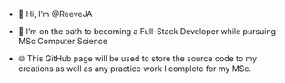 - 👋 Hi, I’m @ReeveJA
- 🌱 I’m on the path to becoming a Full-Stack Developer while pursuing MSc Computer Science

- 🌐 This GitHub page will be used to store the source code to my creations as well as any practice work I complete for my MSc.

<!---
ReeveJA/ReeveJA is a ✨ special ✨ repository because its `README.md` (this file) appears on your GitHub profile.
You can click the Preview link to take a look at your changes.
--->
